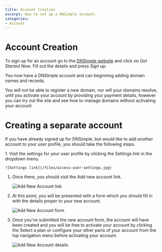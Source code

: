 ```yaml
---
title: Account Creation
excerpt: How to set up a DNSimple account.
categories:
- Account
---
```


# Account Creation

To sign up for an account go to the [DNSimple website](https://dnsimple.com) and click on *Get Started Now*. Fill out the details and press *Sign up*.

You now have a DNSimple account and can beginning adding domain names and records.

You will not be able to register a new domain, nor will your domains resolve, until you activate your account by providing your payment details, however you can try out the site and see how to manage domains without activating your account.

# Creating a separate account

If you have already signed up for DNSimple, but would like to add another account to your user profile, you should take the following steps.

<div class="section-steps" markdown="1">
1. Visit the settings for your user profile by clicking the <label>Settings</label> link in the dropdown menu.

    ![Settings link](/files/access-user-settings.jpg)

1. Once there, you should visit the <label>Add new account</label> link.

    ![Add New Account link](/files/add-new-account-link.jpg)

1. At this point, you will be presented with a form which you should fill in with the details proper to your new account.

    ![Add New Account form](/files/add-new-account-form.jpg)

1. Once you've submitted the new account form, the account will have been created and you will be free to activate your account by clicking the <label>Select a plan</label> or configure your other parts of your account from the top navigation menu before activating your account.

    ![Add New Account details](/files/add-new-account-details.jpg)

</div>
